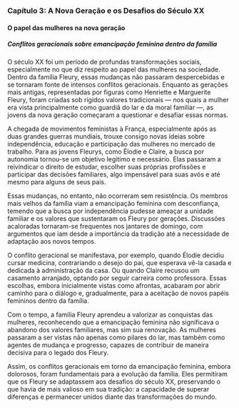 
### Capítulo 3: A Nova Geração e os Desafios do Século XX

#### O papel das mulheres na nova geração

##### Conflitos geracionais sobre emancipação feminina dentro da família

O século XX foi um período de profundas transformações sociais, especialmente no que diz respeito ao papel das mulheres na sociedade. Dentro da família Fleury, essas mudanças não passaram despercebidas e se tornaram fonte de intensos conflitos geracionais. Enquanto as gerações mais antigas, representadas por figuras como Henriette e Marguerite Fleury, foram criadas sob rígidos valores tradicionais — nos quais a mulher era vista principalmente como guardiã do lar e da moral familiar —, as jovens da nova geração começaram a questionar e desafiar essas normas.

A chegada de movimentos feministas à França, especialmente após as duas grandes guerras mundiais, trouxe consigo novas ideias sobre independência, educação e participação das mulheres no mercado de trabalho. Para as jovens Fleurys, como Élodie e Claire, a busca por autonomia tornou-se um objetivo legítimo e necessário. Elas passaram a reivindicar o direito de estudar, escolher suas próprias profissões e participar das decisões familiares, algo impensável para suas avós e até mesmo para alguns de seus pais.

Essas mudanças, no entanto, não ocorreram sem resistência. Os membros mais velhos da família viam a emancipação feminina com desconfiança, temendo que a busca por independência pudesse ameaçar a unidade familiar e os valores que sustentaram os Fleury por gerações. Discussões acaloradas tornaram-se frequentes nos jantares de domingo, com argumentos que iam desde a importância da tradição até a necessidade de adaptação aos novos tempos.

O conflito geracional se manifestava, por exemplo, quando Élodie decidiu cursar medicina, contrariando o desejo do pai, que esperava vê-la casada e dedicada à administração da casa. Ou quando Claire recusou um casamento arranjado, optando por seguir carreira como professora. Essas escolhas, embora inicialmente vistas como afrontas, acabaram por abrir caminho para o diálogo e, gradualmente, para a aceitação de novos papéis femininos dentro da família.

Com o tempo, a família Fleury aprendeu a valorizar as conquistas das mulheres, reconhecendo que a emancipação feminina não significava o abandono dos valores familiares, mas sim sua renovação. As mulheres passaram a ser vistas não apenas como pilares do lar, mas também como agentes de mudança e progresso, capazes de contribuir de maneira decisiva para o legado dos Fleury.

Assim, os conflitos geracionais em torno da emancipação feminina, embora dolorosos, foram fundamentais para a evolução da família. Eles permitiram que os Fleury se adaptassem aos desafios do século XX, preservando o que havia de mais valioso em sua tradição: a capacidade de superar diferenças e permanecer unidos diante das transformações do mundo.
```
